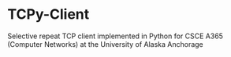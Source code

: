 # TCPy-Client
Selective repeat TCP client implemented in Python for CSCE A365 (Computer Networks) at the University of Alaska Anchorage
